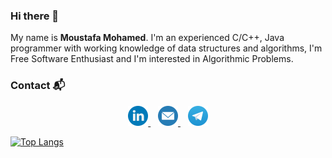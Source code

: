 ### Hi there 👋

My name is **Moustafa Mohamed**. I'm an experienced C/C++, Java programmer with working knowledge of data structures and algorithms, I'm Free Software Enthusiast and I'm interested in Algorithmic Problems.


### Contact 📬

<p align="center">
	<a href="https://www.linkedin.com/in/moustafa-abdelhady" target="_blank"> <img src="res/linkedin.png" alt="Linkedin" width="32" height="32"/> </a>
	&nbsp;&nbsp;
	<a href="mailto:eng.moustafa.abdelhady@gmail.com" target="_blank"> <img src="res/mail.png" alt="Mail" width="32" height="32"/> </a>
	&nbsp;&nbsp;
	<a href="https://t.me/Mou_M7md" target="_blank"> <img src="res/telegram.png" alt="Telegram" width="32" height="32"/> </a>
</p>

[![Top Langs](
https://github-readme-stats.vercel.app/api/top-langs/?username=M0D4&show_icons=true&layout=compact&theme=gruvbox&langs_count=10&card_width=445
)](
https://github.com/anuraghazra/github-readme-stats
) 
